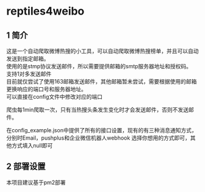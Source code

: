 # reptiles4weibo

## 1 简介
这是一个自动爬取微博热搜的小工具，可以自动爬取微博热搜榜单，并且可以自动发送到指定邮箱。  
使用的是stmp协议发送邮件，所以需要提供邮箱的smtp服务器地址和授权码。  
支持1对多发送邮件  
目前就仅尝试了使用163邮箱发送邮件，其他邮箱暂未尝试，需要根据使用的邮箱更换响应的端口号和服务器地址。  
可以直接在config文件中修改对应的端口

爬虫每1min爬取一次，只有当热搜头条发生变化时才会发送邮件，否则不发送邮件。

在config_example.json中提供了所有的接口设置，现有的有三种消息通知方式，分别时Email，pushplus和企业微信机器人webhook
选择你想用的方式即可，其他方式填入null即可

## 2 部署设置
本项目建议基于pm2部署